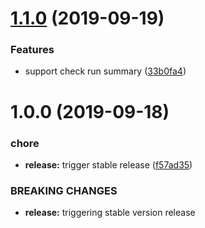 # [1.1.0](https://github.com/mooyoul/tslint-actions/compare/v1.0.0...v1.1.0) (2019-09-19)


### Features

* support check run summary ([33b0fa4](https://github.com/mooyoul/tslint-actions/commit/33b0fa4))

# 1.0.0 (2019-09-18)


### chore

* **release:** trigger stable release ([f57ad35](https://github.com/mooyoul/tslint-actions/commit/f57ad35))


### BREAKING CHANGES

* **release:** triggering stable version release
